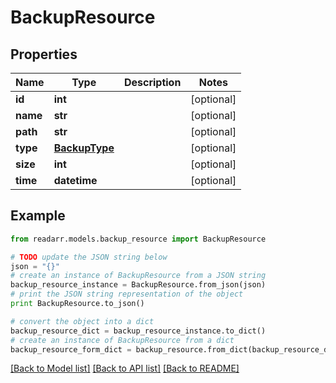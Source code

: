# BackupResource


## Properties
Name | Type | Description | Notes
------------ | ------------- | ------------- | -------------
**id** | **int** |  | [optional] 
**name** | **str** |  | [optional] 
**path** | **str** |  | [optional] 
**type** | [**BackupType**](BackupType.md) |  | [optional] 
**size** | **int** |  | [optional] 
**time** | **datetime** |  | [optional] 

## Example

```python
from readarr.models.backup_resource import BackupResource

# TODO update the JSON string below
json = "{}"
# create an instance of BackupResource from a JSON string
backup_resource_instance = BackupResource.from_json(json)
# print the JSON string representation of the object
print BackupResource.to_json()

# convert the object into a dict
backup_resource_dict = backup_resource_instance.to_dict()
# create an instance of BackupResource from a dict
backup_resource_form_dict = backup_resource.from_dict(backup_resource_dict)
```
[[Back to Model list]](../README.md#documentation-for-models) [[Back to API list]](../README.md#documentation-for-api-endpoints) [[Back to README]](../README.md)


